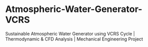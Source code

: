 # Atmospheric-Water-Generator-VCRS
Sustainable Atmospheric Water Generator using VCRS Cycle | Thermodynamic &amp; CFD Analysis | Mechanical Engineering Project

